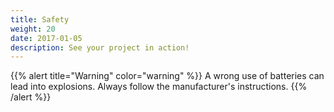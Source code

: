 ```yaml
---
title: Safety
weight: 20
date: 2017-01-05
description: See your project in action!
---
```


{{% alert title="Warning" color="warning" %}}
A wrong use of batteries can lead into explosions. Always follow the manufacturer's instructions.
{{% /alert %}}

